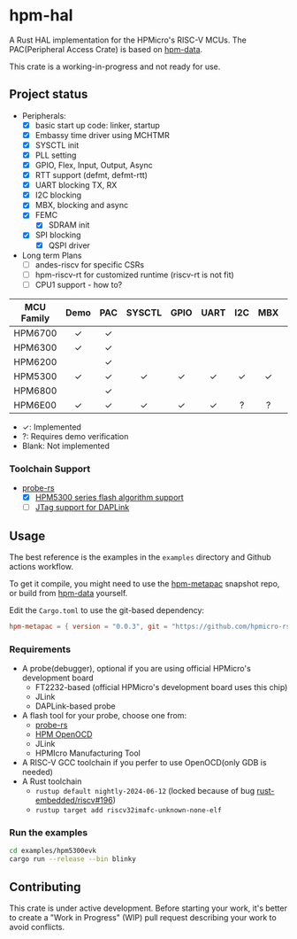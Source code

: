 # hpm-hal

A Rust HAL implementation for the HPMicro's RISC-V MCUs.
The PAC(Peripheral Access Crate) is based on [hpm-data].

This crate is a working-in-progress and not ready for use.

## Project status

- Peripherals:
  - [x] basic start up code: linker, startup
  - [x] Embassy time driver using MCHTMR
  - [x] SYSCTL init
  - [x] PLL setting
  - [x] GPIO, Flex, Input, Output, Async
  - [x] RTT support (defmt, defmt-rtt)
  - [x] UART blocking TX, RX
  - [x] I2C blocking
  - [x] MBX, blocking and async
  - [x] FEMC
    - [x] SDRAM init
  - [x] SPI blocking
    - [x] QSPI driver
- Long term Plans
  - [ ] andes-riscv for specific CSRs
  - [ ] hpm-riscv-rt for customized runtime (riscv-rt is not fit)
  - [ ] CPU1 support - how to?

| MCU Family | Demo | PAC | SYSCTL | GPIO | UART | I2C | MBX | ADC | DMA | SPI |
|------------|:----:|:---:|:------:|:----:|:----:|:---:|:---:|:---:|:---:|:---:|
| HPM6700    |  ✓   |  ✓  |        |      |      |     |     |     |     |     |
| HPM6300    |  ✓   |  ✓  |        |      |      |     |     |     |     |     |
| HPM6200    |      |  ✓  |        |      |      |     |     |     |     |     |
| HPM5300    |  ✓   |  ✓  |   ✓    |  ✓   |  ✓   |  ✓  |  ✓  |     |     |  ✓  |
| HPM6800    |      |  ✓  |        |      |      |     |     |     |     |     |
| HPM6E00    |  ✓   |  ✓  |   ✓    |  ✓   |  ✓   |  ?  |  ?  |     |     |  ?  |

- ✓: Implemented
- ?: Requires demo verification
- Blank: Not implemented

### Toolchain Support

- [probe-rs]
  - [x] [HPM5300 series flash algorithm support](https://github.com/probe-rs/probe-rs/pull/2575)
  - [ ] [JTag support for DAPLink](https://github.com/probe-rs/probe-rs/pull/2578)

## Usage

The best reference is the examples in the `examples` directory and Github actions workflow.

To get it compile, you might need to use the [hpm-metapac] snapshot repo, or build from [hpm-data] yourself.

Edit the `Cargo.toml` to use the git-based dependency:

```toml
hpm-metapac = { version = "0.0.3", git = "https://github.com/hpmicro-rs/hpm-metapac.git", tag="hpm-data-d9f90671e5b8ebd51c9565484919b4b880b6a23a" }
```

### Requirements

- A probe(debugger), optional if you are using official HPMicro's development board
  - FT2232-based (official HPMicro's development board uses this chip)
  - JLink
  - DAPLink-based probe
- A flash tool for your probe, choose one from:
  - [probe-rs]
  - [HPM OpenOCD]
  - JLink
  - HPMIcro Manufacturing Tool
- A RISC-V GCC toolchain if you perfer to use OpenOCD(only GDB is needed)
- A Rust toolchain
  - `rustup default nightly-2024-06-12` (locked because of bug [rust-embedded/riscv#196](https://github.com/rust-embedded/riscv/issues/196))
  - `rustup target add riscv32imafc-unknown-none-elf`

### Run the examples

```bash
cd examples/hpm5300evk
cargo run --release --bin blinky
```

## Contributing

This crate is under active development. Before starting your work, it's better to create a "Work in Progress" (WIP) pull request describing your work to avoid conflicts.

[hpm-data]: https://github.com/andelf/hpm-data
[probe-rs]: https://github.com/probe-rs/probe-rs
[hpm-metapac]: https://github.com/hpmicro-rs/hpm-metapac
[HPM OpenOCD]: https://github.com/hpmicro/riscv-openocd
